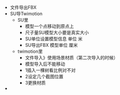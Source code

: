 - 文件导出FBX
- SU导Twimotion
	- SU里
		- 模型一个点移动到原点上
		- 尺子量SU模型大小要是真实大小
		- SU单位设置模型信息 单位 米
		- SU导出FBX 模型单位 厘米
	- twimotion里
		- 文件导入》使用场景材质（第二次导入的时候）
		- 模型导入后不能移动
		- 1插入一棵树看比例对不对
		- 2设定几个截图位置
		- 3更换材质
-